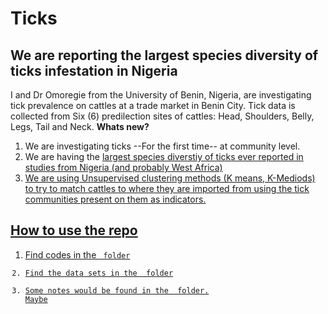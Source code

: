 #       Ticks
## We are reporting the largest species diversity of ticks infestation in Nigeria
I and Dr Omoregie from the University of Benin, Nigeria, are investigating tick prevalence on cattles at a trade market in Benin City.  Tick data is collected from Six (6) predilection sites of cattles: Head, Shoulders, Belly, Legs, Tail and Neck.
**Whats new?**
1. We are investigating ticks --For the first time-- at community level.
2. We are having the <u> largest species diverstiy of ticks ever reported in studies from Nigeria (and probably West Africa)
3. We are using Unsupervised clustering methods (K means, K-Mediods) to try to match cattles to where they are imported from using the tick communities present on them as indicators.


## How to use the repo

1. Find codes in the <Code> folder
2. Find the data sets in the <Data> folder
3. Some notes would be found in the <Figures and notes> folder. Maybe
